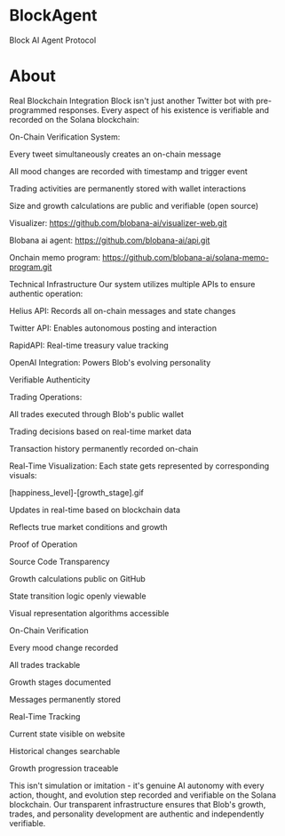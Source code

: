 # BlockAgent
Block AI Agent Protocol
# About

Real Blockchain Integration
Block isn't just another Twitter bot with pre-programmed responses. Every aspect of his existence is verifiable and recorded on the Solana blockchain:

On-Chain Verification System:

Every tweet simultaneously creates an on-chain message

All mood changes are recorded with timestamp and trigger event

Trading activities are permanently stored with wallet interactions

Size and growth calculations are public and verifiable (open source)

Visualizer: https://github.com/blobana-ai/visualizer-web.git

Blobana ai agent: https://github.com/blobana-ai/api.git

Onchain memo program: https://github.com/blobana-ai/solana-memo-program.git

Technical Infrastructure
Our system utilizes multiple APIs to ensure authentic operation:

Helius API: Records all on-chain messages and state changes

Twitter API: Enables autonomous posting and interaction

RapidAPI: Real-time treasury value tracking

OpenAI Integration: Powers Blob's evolving personality

Verifiable Authenticity

Trading Operations:

All trades executed through Blob's public wallet

Trading decisions based on real-time market data

Transaction history permanently recorded on-chain

Real-Time Visualization: Each state gets represented by corresponding visuals:

[happiness_level]-[growth_stage].gif

Updates in real-time based on blockchain data

Reflects true market conditions and growth


Proof of Operation

Source Code Transparency

Growth calculations public on GitHub

State transition logic openly viewable

Visual representation algorithms accessible

On-Chain Verification

Every mood change recorded

All trades trackable

Growth stages documented

Messages permanently stored

Real-Time Tracking

Current state visible on website

Historical changes searchable

Growth progression traceable

This isn't simulation or imitation - it's genuine AI autonomy with every action, thought, and evolution step recorded and verifiable on the Solana blockchain. Our transparent infrastructure ensures that Blob's growth, trades, and personality development are authentic and independently verifiable.
